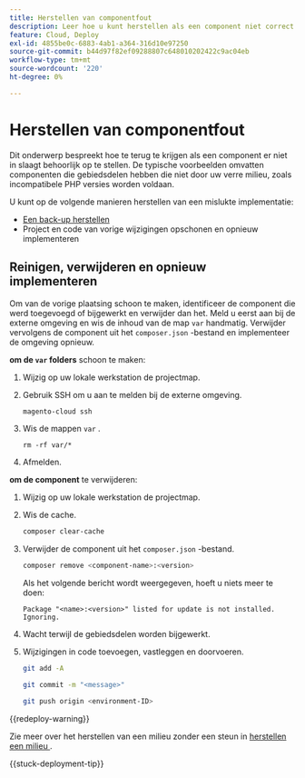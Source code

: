 ```yaml
---
title: Herstellen van componentfout
description: Leer hoe u kunt herstellen als een component niet correct wordt geïmplementeerd in Adobe Commerce op de cloudinfrastructuur.
feature: Cloud, Deploy
exl-id: 4855be0c-6883-4ab1-a364-316d10e97250
source-git-commit: b44d97f82ef09288807c648010202422c9ac04eb
workflow-type: tm+mt
source-wordcount: '220'
ht-degree: 0%

---
```


# Herstellen van componentfout

Dit onderwerp bespreekt hoe te terug te krijgen als een component er niet in slaagt behoorlijk op te stellen. De typische voorbeelden omvatten componenten die gebiedsdelen hebben die niet door uw verre milieu, zoals incompatibele PHP versies worden voldaan.

U kunt op de volgende manieren herstellen van een mislukte implementatie:

- [Een back-up herstellen](../storage/snapshots.md#restore-a-snapshot)
- Project en code van vorige wijzigingen opschonen en opnieuw implementeren

## Reinigen, verwijderen en opnieuw implementeren

Om van de vorige plaatsing schoon te maken, identificeer de component die werd toegevoegd of bijgewerkt en verwijder dan het. Meld u eerst aan bij de externe omgeving en wis de inhoud van de map `var` handmatig. Verwijder vervolgens de component uit het `composer.json` -bestand en implementeer de omgeving opnieuw.

**om de `var` folders** schoon te maken:

1. Wijzig op uw lokale werkstation de projectmap.

1. Gebruik SSH om u aan te melden bij de externe omgeving.

   ```bash
   magento-cloud ssh
   ```

1. Wis de mappen `var` .

   ```shell
   rm -rf var/*
   ```

1. Afmelden.

**om de component** te verwijderen:

1. Wijzig op uw lokale werkstation de projectmap.

1. Wis de cache.

   ```bash
   composer clear-cache
   ```

1. Verwijder de component uit het `composer.json` -bestand.

   ```bash
   composer remove <component-name>:<version>
   ```

   Als het volgende bericht wordt weergegeven, hoeft u niets meer te doen:

   ```terminal
   Package "<name>:<version>" listed for update is not installed. Ignoring.
   ```

1. Wacht terwijl de gebiedsdelen worden bijgewerkt.

1. Wijzigingen in code toevoegen, vastleggen en doorvoeren.

   ```bash
   git add -A
   ```

   ```bash
   git commit -m "<message>"
   ```

   ```bash
   git push origin <environment-ID>
   ```

{{redeploy-warning}}

Zie meer over het herstellen van een milieu zonder een steun in [ herstellen een milieu ](../development/restore-environment.md).

{{stuck-deployment-tip}}
